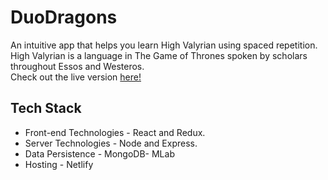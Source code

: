 <h1>DuoDragons</h1>

<p>An intuitive app that helps you learn High Valyrian using spaced repetition.
High Valyrian is a language in The Game of Thrones spoken by scholars throughout Essos and Westeros.
<br>
Check out the live version <a href="https://learn-high-valyrian.netlify.com/">here!</a>
</p>
<h2>Tech Stack</h2>
<ul>
  <li>Front-end Technologies - React and Redux.
  <li>Server Technologies - Node and Express.
  <li>Data Persistence - MongoDB- MLab
  <li>Hosting - Netlify
</ul>
<h2></h2>

